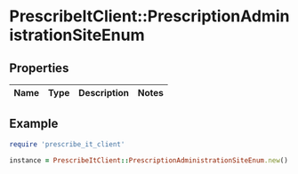 # PrescribeItClient::PrescriptionAdministrationSiteEnum

## Properties

| Name | Type | Description | Notes |
| ---- | ---- | ----------- | ----- |

## Example

```ruby
require 'prescribe_it_client'

instance = PrescribeItClient::PrescriptionAdministrationSiteEnum.new()
```


